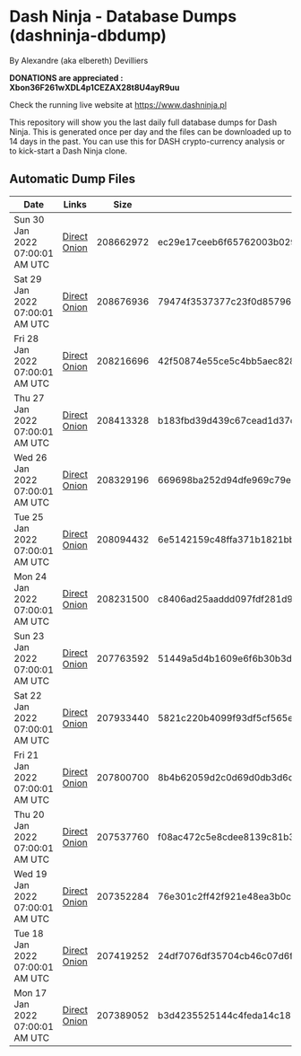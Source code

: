 # Dash Ninja - Database Dumps (dashninja-dbdump)
By Alexandre (aka elbereth) Devilliers

**DONATIONS are appreciated : Xbon36F261wXDL4p1CEZAX28t8U4ayR9uu**

Check the running live website at https://www.dashninja.pl

This repository will show you the last daily full database dumps for Dash Ninja. This is generated once per day and the files can be downloaded up to 14 days in the past.
You can use this for DASH crypto-currency analysis or to kick-start a Dash Ninja clone.


## Automatic Dump Files
| Date | Links | Size | SHA256 |
|--|--|--|--|
| Sun 30 Jan 2022 07:00:01 AM UTC | [Direct](https://oshi.at/tLKP) [Onion](http://5ety7tpkim5me6eszuwcje7bmy25pbtrjtue7zkqqgziljwqy3rrikqd.onion/tLKP) | 208662972 | ec29e17ceeb6f65762003b0296cce77548829469080f38ddb2ad290bf2348da8 | 
| Sat 29 Jan 2022 07:00:01 AM UTC | [Direct](https://oshi.at/uDyi) [Onion](http://5ety7tpkim5me6eszuwcje7bmy25pbtrjtue7zkqqgziljwqy3rrikqd.onion/uDyi) | 208676936 | 79474f3537377c23f0d857969e3b8b6eb2a257ffad1ff0e387adf4360d6c58b5 | 
| Fri 28 Jan 2022 07:00:01 AM UTC | [Direct](https://oshi.at/DqvE) [Onion](http://5ety7tpkim5me6eszuwcje7bmy25pbtrjtue7zkqqgziljwqy3rrikqd.onion/DqvE) | 208216696 | 42f50874e55ce5c4bb5aec828a7a122089a45c0cdc2ce56ce16c5a25713077ed | 
| Thu 27 Jan 2022 07:00:01 AM UTC | [Direct](https://oshi.at/ecBM) [Onion](http://5ety7tpkim5me6eszuwcje7bmy25pbtrjtue7zkqqgziljwqy3rrikqd.onion/ecBM) | 208413328 | b183fbd39d439c67cead1d37dc83b42d49570c9e532e0b82bf02af51c79ab43b | 
| Wed 26 Jan 2022 07:00:01 AM UTC | [Direct](https://oshi.at/Rocq) [Onion](http://5ety7tpkim5me6eszuwcje7bmy25pbtrjtue7zkqqgziljwqy3rrikqd.onion/Rocq) | 208329196 | 669698ba252d94dfe969c79e81abd384af2a65942150594d1c744a92900d6444 | 
| Tue 25 Jan 2022 07:00:01 AM UTC | [Direct](https://oshi.at/zxke) [Onion](http://5ety7tpkim5me6eszuwcje7bmy25pbtrjtue7zkqqgziljwqy3rrikqd.onion/zxke) | 208094432 | 6e5142159c48ffa371b1821bb088bf35d9cfef5145a8e1661d10cab6fc122e6c | 
| Mon 24 Jan 2022 07:00:01 AM UTC | [Direct](https://oshi.at/HRgQ) [Onion](http://5ety7tpkim5me6eszuwcje7bmy25pbtrjtue7zkqqgziljwqy3rrikqd.onion/HRgQ) | 208231500 | c8406ad25aaddd097fdf281d9a7aea2b042fd4362f13415a30f2711ec300449f | 
| Sun 23 Jan 2022 07:00:01 AM UTC | [Direct](https://oshi.at/FSqT) [Onion](http://5ety7tpkim5me6eszuwcje7bmy25pbtrjtue7zkqqgziljwqy3rrikqd.onion/FSqT) | 207763592 | 51449a5d4b1609e6f6b30b3d437e46f0007f80085fdbe842af4b96f30fa2f2e3 | 
| Sat 22 Jan 2022 07:00:01 AM UTC | [Direct](https://oshi.at/tHJc) [Onion](http://5ety7tpkim5me6eszuwcje7bmy25pbtrjtue7zkqqgziljwqy3rrikqd.onion/tHJc) | 207933440 | 5821c220b4099f93df5cf565e03cc7e58ff86fab515b7888f2c9168c0ab1087f | 
| Fri 21 Jan 2022 07:00:01 AM UTC | [Direct](https://oshi.at/PJvD) [Onion](http://5ety7tpkim5me6eszuwcje7bmy25pbtrjtue7zkqqgziljwqy3rrikqd.onion/PJvD) | 207800700 | 8b4b62059d2c0d69d0db3d6d2017c95ecfb3590dc652bc46512cf9c6cdd38772 | 
| Thu 20 Jan 2022 07:00:01 AM UTC | [Direct](https://oshi.at/Sxvj) [Onion](http://5ety7tpkim5me6eszuwcje7bmy25pbtrjtue7zkqqgziljwqy3rrikqd.onion/Sxvj) | 207537760 | f08ac472c5e8cdee8139c81b3f28c09b2a343ad3cdba18350ff48071c7214e50 | 
| Wed 19 Jan 2022 07:00:01 AM UTC | [Direct](https://oshi.at/oLMb) [Onion](http://5ety7tpkim5me6eszuwcje7bmy25pbtrjtue7zkqqgziljwqy3rrikqd.onion/oLMb) | 207352284 | 76e301c2ff42f921e48ea3b0c82dc3b956e88e346fb36b5ce2b5b523ad43bd20 | 
| Tue 18 Jan 2022 07:00:01 AM UTC | [Direct](https://oshi.at/NfKD) [Onion](http://5ety7tpkim5me6eszuwcje7bmy25pbtrjtue7zkqqgziljwqy3rrikqd.onion/NfKD) | 207419252 | 24df7076df35704cb46c07d6f42444e1994f3c1a9359431021437288db0f81eb | 
| Mon 17 Jan 2022 07:00:01 AM UTC | [Direct](https://oshi.at/pzCQ) [Onion](http://5ety7tpkim5me6eszuwcje7bmy25pbtrjtue7zkqqgziljwqy3rrikqd.onion/pzCQ) | 207389052 | b3d4235525144c4feda14c187480c7c3afa0daaca0149403eabf04331253643f | 
